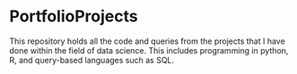 # PortfolioProjects
This repository holds all the code and queries from the projects that I have done within the field of data science. This includes programming in python, R, and query-based languages such as SQL.
